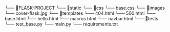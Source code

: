 └── 📁FLASK-PROJECT
    └── 📁static
        └── 📁css
            └── base.css
        └── 📁images
            └── cover-flask.jpg
    └── 📁templates
        └── 404.html
        └── 500.html
        └── base.html
        └── hello.html
        └── macros.html
        └── navbar.html
    └── 📁tests
        └── test_base.py
    └── main.py
    └── requirements.txt
